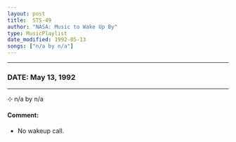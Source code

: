 ```yaml
---
layout: post
title:  STS-49
author: "NASA: Music to Wake Up By"
type: MusicPlaylist
date_modified: 1992-05-13
songs: ["n/a by n/a"]
---
```


----
### DATE: May 13, 1992
----
⊹ n/a by n/a

#### Comment:
* No wakeup call.



<br/>
<center>
	<a target="_blank"
	   href="https://twitter.com/intent/tweet?hashtags=Space,NASA,Playlist,NASAWakeupCalls,SpaceProgram&text={{ page.author}}, '{{ page.songs.first }}' {{ page.title }}, {{ page.date | date: '%B %d, %Y' }}. {{ site.url }}{{ page.url }}&via=nasawakeupcalls"><i class="fab fa-twitter" alt="Tweet this page" style="font-size: 1.3em;"></i></a>
	&nbsp; 	<i class="fas fa-user-astronaut" style="font-size: 1.5em;"></i> &nbsp;
    <a type="amzn" search="'n/a by n/a'" category="popular music">
    <i class="fab fa-amazon" style="font-size: 1.3em;"></i></a>
</center>
